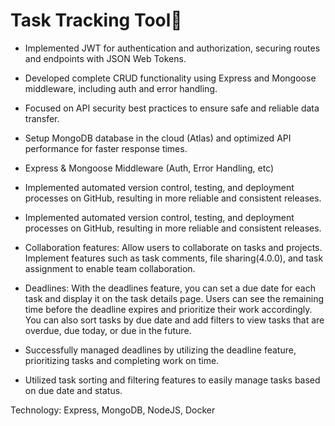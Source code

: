 # Task Tracking Tool🎯

- Implemented JWT for authentication and authorization, securing routes and endpoints with JSON Web Tokens.

- Developed complete CRUD functionality using Express and Mongoose middleware, including auth and error handling.

- Focused on API security best practices to ensure safe and reliable data transfer.

- Setup MongoDB database in the cloud (Atlas) and optimized API performance for faster response times.

- Express & Mongoose Middleware (Auth, Error Handling, etc)

- Implemented automated version control, testing, and deployment processes on GitHub, resulting in more reliable and consistent releases.

- Implemented automated version control, testing, and deployment processes on GitHub, resulting in more reliable and consistent releases.

- Collaboration features: Allow users to collaborate on tasks and projects. Implement features such as task comments, file sharing(4.0.0), and task assignment to enable team collaboration.

- Deadlines: With the deadlines feature, you can set a due date for each task and display it on the task details page. Users can see the remaining time before the deadline expires and prioritize their work accordingly. You can also sort tasks by due date and add filters to view tasks that are overdue, due today, or due in the future.

- Successfully managed deadlines by utilizing the deadline feature, prioritizing tasks and completing work on time.

- Utilized task sorting and filtering features to easily manage tasks based on due date and status.

Technology: Express, MongoDB, NodeJS, Docker
